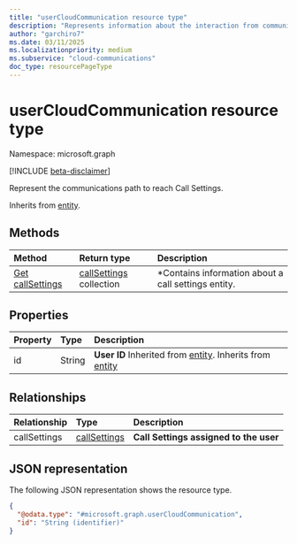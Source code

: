 ```yaml
---
title: "userCloudCommunication resource type"
description: "Represents information about the interaction from communications and user"
author: "garchiro7"
ms.date: 03/11/2025
ms.localizationpriority: medium
ms.subservice: "cloud-communications"
doc_type: resourcePageType
---
```


# userCloudCommunication resource type

Namespace: microsoft.graph

[!INCLUDE [beta-disclaimer](../../includes/beta-disclaimer.md)]

Represent the communications path to reach Call Settings.

Inherits from [entity](../resources/entity.md).

## Methods
|Method|Return type|Description|
|:---|:---|:---|
|[Get callSettings](../resources/callsettings.md)|[callSettings](../resources/callsettings.md) collection|*Contains information about a call settings entity.|

## Properties
|Property|Type|Description|
|:---|:---|:---|
|id|String|**User ID** Inherited from [entity](../resources/entity.md). Inherits from [entity](../resources/entity.md)|

## Relationships
|Relationship|Type|Description|
|:---|:---|:---|
|callSettings|[callSettings](../resources/callsettings.md)|**Call Settings assigned to the user**|

## JSON representation
The following JSON representation shows the resource type.
<!-- {
  "blockType": "resource",
  "keyProperty": "id",
  "@odata.type": "microsoft.graph.userCloudCommunication",
  "baseType": "microsoft.graph.entity",
  "openType": false
}
-->
``` json
{
  "@odata.type": "#microsoft.graph.userCloudCommunication",
  "id": "String (identifier)"
}
```

